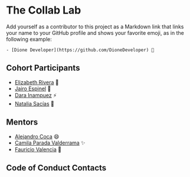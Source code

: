 # The Collab Lab

Add yourself as a contributor to this project as a Markdown link that links your name to your GitHub profile and shows your favorite emoji, as in the following example:

    - [Dione Developer](https://github.com/DioneDeveloper) 💅

## Cohort Participants

- [Elizabeth Rivera](https://github.com/elizabethriver) 🍫
- [Jairo Espinel](https://github.com/JGitHub25) 🚀
- [Dara Inampuez](https://github.com/Dara97) ⚡
- [Natalia Sacías](https://github.com/NataliaSacias) 💜

## Mentors

- [Alejandro Coca](https://github.com/alxmcr) 😄
- [Camila Parada Valderrama](https://github.com/candrepa1) ✨
- [Fauricio Valencia](https://github.com/FauricioValencia) 👾

## Code of Conduct Contacts
